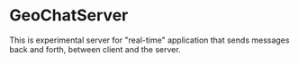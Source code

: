 GeoChatServer
=============

This is experimental server for "real-time" application that sends messages back and forth, between client and the server. 
